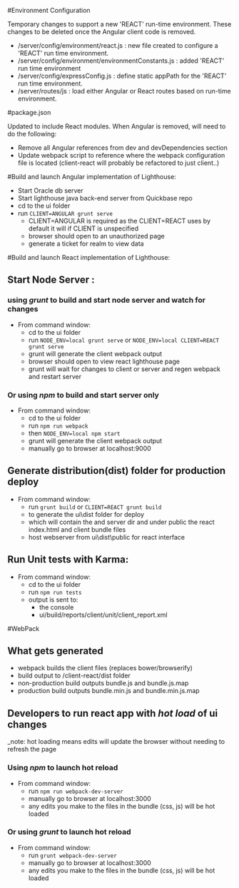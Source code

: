 
#Environment Configuration

Temporary changes to support a new 'REACT' run-time environment.  These changes to be deleted once the Angular client code is removed.

* /server/config/environment/react.js : new file created to configure a 'REACT' run time environment.
* /server/config/environment/environmentConstants.js : added 'REACT' run time environment 
* /server/config/expressConfig.js : define static appPath for the 'REACT' run time environment.  
* /server/routes/js : load either Angular or React routes based on run-time environment.
 
#package.json   
 
Updated to include React modules.  When Angular is removed, will need to do the following:

* Remove all Angular references from dev and devDependencies section
* Update webpack script to reference where the webpack configuration file is located (client-react will probably be refactored to just client..)

#Build and launch Angular implementation of Lighthouse:   
 
* Start Oracle db server
* Start lighthouse java back-end server from Quickbase repo
* cd to the ui folder
* run `CLIENT=ANGULAR grunt serve`
    - CLIENT=ANGULAR is required as the CLIENT=REACT uses by default it will if CLIENT is unspecified
    - browser should open to an unauthorized page
    - generate a ticket for realm to view data

#Build and launch React implementation of Lighthouse:

## Start Node Server :
### using _grunt_ to build and start node server and  watch for changes
* From command window:
    * cd to the ui folder
    * run  `NODE_ENV=local grunt serve` or `NODE_ENV=local CLIENT=REACT grunt serve`
    * grunt will generate the client webpack output
    * browser should open to view react lighthouse page
    * grunt will wait for changes to client or server and regen webpack and restart server
    
### Or using _npm_ to build and start server only
* From command window:
     * cd to the ui folder
     * run  `npm run webpack` 
     * then `NODE_ENV=local npm start`
     * grunt will generate the client webpack output
     * manually go to browser at localhost:9000

## Generate distribution(dist) folder for production deploy
* From command window:    
    * run  `grunt build` or `CLIENT=REACT grunt build`
    * to generate the ui\dist folder for deploy 
    * which will contain the and server dir and under public the react index.html and client bundle files 
    * host webserver from ui\dist\public for react interface 
     
## Run Unit tests with Karma:
* From command window:
     * cd to the ui folder
     * run `npm run tests` 
     * output is sent to:
        * the console 
        * ui/build/reports/client/unit/client_report.xml 
         
#WebPack 

## What gets generated 
* webpack builds the client files (replaces bower/browserify)
* build output to /client-react/dist folder
* non-production build outputs bundle.js and bundle.js.map
* production build outputs bundle.min.js and bundle.min.js.map

## Developers to run react app with _hot load_ of ui changes
_note: hot loading means edits will update the browser without needing to refresh the page
### Using _npm_ to launch hot reload
* From command window:    
    * run  `npm run webpack-dev-server` 
    * manually go to browser at localhost:3000
    * any edits you make to the files in the bundle (css, js) will be hot loaded 
    
### Or using _grunt_ to launch hot reload
* From command window:    
    * run  `grunt webpack-dev-server` 
    * manually go to browser at localhost:3000
    * any edits you make to the files in the bundle (css, js) will be hot loaded





